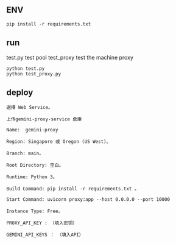 ## ENV
```
pip install -r requirements.txt
```
## run
test.py test pool
test_proxy test the machine proxy
```
python test.py
python test_proxy.py 
```

## deploy
```
選擇 Web Service。

上传gemini-proxy-service 倉庫

Name:  gemini-proxy

Region: Singapore 或 Oregon (US West)。

Branch: main。

Root Directory: 空白。

Runtime: Python 3。

Build Command: pip install -r requirements.txt 。

Start Command: uvicorn proxy:app --host 0.0.0.0 --port 10000

Instance Type: Free。

PROXY_API_KEY : （填入密钥）

GEMINI_API_KEYS ： （填入API）
```